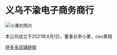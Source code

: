 
<html>
  <head>
    <meta charset="utf-8">
    <title>义乌不渝电子商务商行</title>
    <link href="styles/style.css" rel="stylesheet">
  </head>
  <body>
    <h1>义乌不渝电子商务商行</h1>
    <img src="images/xiaoguo.jpeg" alt="小果的照片">
    <p>本公司成立于2021年4月1日，董事长李小果，ceo黄翔</p>
    <a href="https://mobile.yangkeduo.com/mall_page.html?mall_id=551108986">拼多多店铺链接</a>
  </body>
</html> 
